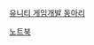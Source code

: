 [유니티 게임개발 동아리](https://discord.gg/6k58T7Ra8s)

[노트북](https://drive.google.com/file/d/1oVAdmG8Wof1U30Ga6gnaw0-7Ju-nZlrb/view?usp=drive_link)
